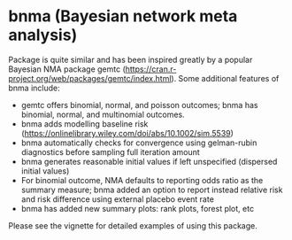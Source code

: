 
<!-- README.md is generated from README.Rmd. Please edit that file -->
bnma (Bayesian network meta analysis)
=====================================

Package is quite similar and has been inspired greatly by a popular Bayesian NMA package gemtc (<https://cran.r-project.org/web/packages/gemtc/index.html>). Some additional features of bnma include:

-   gemtc offers binomial, normal, and poisson outcomes; bnma has binomial, normal, and multinomial outcomes.
-   bnma adds modelling baseline risk (<https://onlinelibrary.wiley.com/doi/abs/10.1002/sim.5539>)
-   bnma automatically checks for convergence using gelman-rubin diagnostics before sampling full iteration amount
-   bnma generates reasonable initial values if left unspecified (dispersed initial values)
-   For binomial outcome, NMA defaults to reporting odds ratio as the summary measure; bnma added an option to report instead relative risk and risk difference using external placebo event rate
-   bnma has added new summary plots: rank plots, forest plot, etc

Please see the vignette for detailed examples of using this package.
